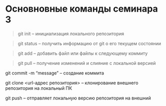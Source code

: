 # Основновные команды семинара 3

> git init – инициализация локального репозитория

> git status – получить информацию от git о его текущем состоянии

> git add – добавить файл или файлы к следующему коммиту

> git pull – получение изменений и слияние с локальной версией

git commit -m “message” – создание коммита

git clone <url-адрес репозитория> – клонирование внешнего репозитория на  локальный ПК

git push – отправляет локальную версию репозитория на внешний
